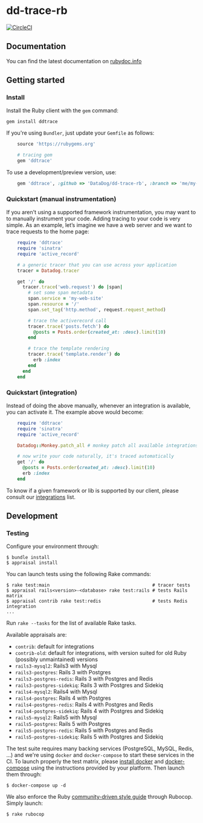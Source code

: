 # dd-trace-rb

[![CircleCI](https://circleci.com/gh/DataDog/dd-trace-rb/tree/master.svg?style=svg&circle-token=b0bd5ef866ec7f7b018f48731bb495f2d1372cc1)](https://circleci.com/gh/DataDog/dd-trace-rb/tree/master)

## Documentation

You can find the latest documentation on [rubydoc.info][docs]

[docs]: http://www.rubydoc.info/github/DataDog/dd-trace-rb/

## Getting started

### Install

Install the Ruby client with the ``gem`` command:

    gem install ddtrace

If you're using ``Bundler``, just update your ``Gemfile`` as follows:

```ruby
    source 'https://rubygems.org'

    # tracing gem
    gem 'ddtrace'
```

To use a development/preview version, use:

```ruby
    gem 'ddtrace', :github => 'DataDog/dd-trace-rb', :branch => 'me/my-feature-branch'
```

### Quickstart (manual instrumentation)

If you aren't using a supported framework instrumentation, you may want to to manually instrument your code.
Adding tracing to your code is very simple. As an example, let’s imagine we have a web server and we want
to trace requests to the home page:

```ruby
    require 'ddtrace'
    require 'sinatra'
    require 'active_record'

    # a generic tracer that you can use across your application
    tracer = Datadog.tracer

    get '/' do
      tracer.trace('web.request') do |span|
        # set some span metadata
        span.service = 'my-web-site'
        span.resource = '/'
        span.set_tag('http.method', request.request_method)

        # trace the activerecord call
        tracer.trace('posts.fetch') do
          @posts = Posts.order(created_at: :desc).limit(10)
        end

        # trace the template rendering
        tracer.trace('template.render') do
          erb :index
        end
      end
    end
```

### Quickstart (integration)

Instead of doing the above manually, whenever an integration is available,
you can activate it. The example above would become:

```ruby
    require 'ddtrace'
    require 'sinatra'
    require 'active_record'

    Datadog::Monkey.patch_all # monkey patch all available integrations

    # now write your code naturally, it's traced automatically
    get '/' do
      @posts = Posts.order(created_at: :desc).limit(10)
      erb :index
    end
```

To know if a given framework or lib is supported by our client,
please consult our [integrations][contrib] list.

[contrib]: http://www.rubydoc.info/github/DataDog/dd-trace-rb/Datadog/Contrib

## Development

### Testing

Configure your environment through:

    $ bundle install
    $ appraisal install

You can launch tests using the following Rake commands:

    $ rake test:main                                      # tracer tests
    $ appraisal rails<version>-<database> rake test:rails # tests Rails matrix
    $ appraisal contrib rake test:redis                   # tests Redis integration
    ...

Run ``rake --tasks`` for the list of available Rake tasks.

Available appraisals are:

* ``contrib``: default for integrations
* ``contrib-old``: default for integrations, with version suited for old Ruby (possibly unmaintained) versions
* ``rails3-mysql2``: Rails3 with Mysql
* ``rails3-postgres``: Rails 3 with Postgres
* ``rails3-postgres-redis``: Rails 3 with Postgres and Redis
* ``rails3-postgres-sidekiq``: Rails 3 with Postgres and Sidekiq
* ``rails4-mysql2``: Rails4 with Mysql
* ``rails4-postgres``: Rails 4 with Postgres
* ``rails4-postgres-redis``: Rails 4 with Postgres and Redis
* ``rails4-postgres-sidekiq``: Rails 4 with Postgres and Sidekiq
* ``rails5-mysql2``: Rails5 with Mysql
* ``rails5-postgres``: Rails 5 with Postgres
* ``rails5-postgres-redis``: Rails 5 with Postgres and Redis
* ``rails5-postgres-sidekiq``: Rails 5 with Postgres and Sidekiq

The test suite requires many backing services (PostgreSQL, MySQL, Redis, ...) and we're using
``docker`` and ``docker-compose`` to start these services in the CI.
To launch properly the test matrix, please [install docker][2] and [docker-compose][3] using
the instructions provided by your platform. Then launch them through:

    $ docker-compose up -d

We also enforce the Ruby [community-driven style guide][1] through Rubocop. Simply launch:

    $ rake rubocop

[1]: https://github.com/bbatsov/ruby-style-guide
[2]: https://www.docker.com/products/docker
[3]: https://www.docker.com/products/docker-compose
